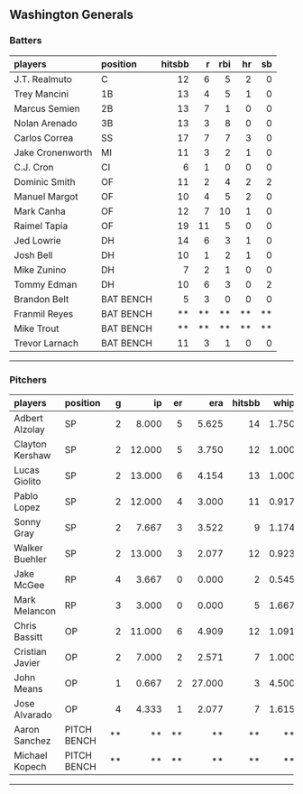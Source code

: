 ## Washington Generals

### Batters

 
|players          |position  | hitsbb|  r| rbi| hr| sb| 
|:----------------|:---------|------:|--:|---:|--:|--:| 
|J.T. Realmuto    |C         |     12|  6|   5|  2|  0| 
|Trey Mancini     |1B        |     13|  4|   5|  1|  0| 
|Marcus Semien    |2B        |     13|  7|   1|  0|  0| 
|Nolan Arenado    |3B        |     13|  3|   8|  0|  0| 
|Carlos Correa    |SS        |     17|  7|   7|  3|  0| 
|Jake Cronenworth |MI        |     11|  3|   2|  1|  0| 
|C.J. Cron        |CI        |      6|  1|   0|  0|  0| 
|Dominic Smith    |OF        |     11|  2|   4|  2|  2| 
|Manuel Margot    |OF        |     10|  4|   5|  2|  0| 
|Mark Canha       |OF        |     12|  7|  10|  1|  0| 
|Raimel Tapia     |OF        |     19| 11|   5|  0|  0| 
|Jed Lowrie       |DH        |     14|  6|   3|  1|  0| 
|Josh Bell        |DH        |     10|  1|   2|  1|  0| 
|Mike Zunino      |DH        |      7|  2|   1|  0|  0| 
|Tommy Edman      |DH        |     10|  6|   3|  0|  2| 
|Brandon Belt     |BAT BENCH |      5|  3|   0|  0|  0| 
|Franmil Reyes    |BAT BENCH |     **| **|  **| **| **| 
|Mike Trout       |BAT BENCH |     **| **|  **| **| **| 
|Trevor Larnach   |BAT BENCH |     11|  3|   1|  0|  0| 

* * *

### Pitchers

 
|players         |position    |  g|     ip| er|    era| hitsbb|  whip| so|  w| sv| 
|:---------------|:-----------|--:|------:|--:|------:|------:|-----:|--:|--:|--:| 
|Adbert Alzolay  |SP          |  2|  8.000|  5|  5.625|     14| 1.750| 11|  1|  0| 
|Clayton Kershaw |SP          |  2| 12.000|  5|  3.750|     12| 1.000| 18|  1|  0| 
|Lucas Giolito   |SP          |  2| 13.000|  6|  4.154|     13| 1.000| 18|  0|  0| 
|Pablo Lopez     |SP          |  2| 12.000|  4|  3.000|     11| 0.917| 17|  1|  0| 
|Sonny Gray      |SP          |  2|  7.667|  3|  3.522|      9| 1.174| 13|  0|  0| 
|Walker Buehler  |SP          |  2| 13.000|  3|  2.077|     12| 0.923| 10|  2|  0| 
|Jake McGee      |RP          |  4|  3.667|  0|  0.000|      2| 0.545|  2|  0|  0| 
|Mark Melancon   |RP          |  3|  3.000|  0|  0.000|      5| 1.667|  3|  0|  2| 
|Chris Bassitt   |OP          |  2| 11.000|  6|  4.909|     12| 1.091| 12|  1|  0| 
|Cristian Javier |OP          |  2|  7.000|  2|  2.571|      7| 1.000|  9|  0|  1| 
|John Means      |OP          |  1|  0.667|  2| 27.000|      3| 4.500|  1|  0|  0| 
|Jose Alvarado   |OP          |  4|  4.333|  1|  2.077|      7| 1.615|  2|  1|  0| 
|Aaron Sanchez   |PITCH BENCH | **|     **| **|     **|     **|    **| **| **| **| 
|Michael Kopech  |PITCH BENCH | **|     **| **|     **|     **|    **| **| **| **| 


* * *


